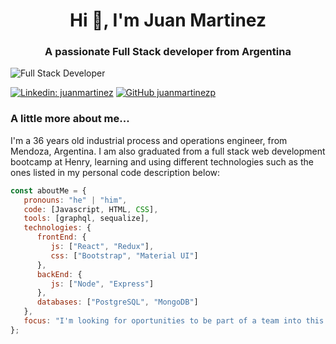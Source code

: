 
<h1 align="center">Hi 👋, I'm Juan Martinez</h1>
<h3 align="center">A passionate Full Stack developer from Argentina</h3>

![Full Stack Developer](https://user-images.githubusercontent.com/95441378/197916648-071dcf4e-a74c-433f-8324-e60eb67d95a3.gif)


[![Linkedin: juanmartinez](https://img.shields.io/badge/-juanmartinez-blue?style=flat-square&logo=Linkedin&logoColor=white&link=https://https://www.linkedin.com/in/juan-emanuel-martinez-pucheta/)](https://www.linkedin.com/in/juan-emanuel-martinez-pucheta/)
[![GitHub juanmartinezp](https://img.shields.io/github/followers/juanmartinezp?label=follow&style=social)](https://github.com/juanmartinezp)


### A little more about me... 
I'm a 36 years old industrial process and operations engineer, from Mendoza, Argentina. I am also graduated from a full stack web development bootcamp at Henry, learning and using different technologies such as the ones  listed in my personal code description below:

```javascript
const aboutMe = {
   pronouns: "he" | "him",
   code: [Javascript, HTML, CSS],
   tools: [graphql, sequalize],
   technologies: {
      frontEnd: {
         js: ["React", "Redux"],
         css: ["Bootstrap", "Material UI"]
      },
      backEnd: {
         js: ["Node", "Express"]
      },
      databases: ["PostgreSQL", "MongoDB"]
   },
   focus: "I'm looking for oportunities to be part of a team into this amazing web development world",
};

